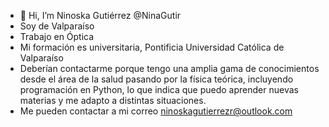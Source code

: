 - 👋 Hi, I’m Ninoska Gutiérrez @NinaGutir
- Soy de Valparaíso
- Trabajo en Óptica 
- Mi formación es universitaria, Pontificia Universidad Católica de Valparaíso
- Deberían contactarme porque tengo una amplia gama de conocimientos desde el área de la salud pasando por la física teórica, incluyendo programación en Python, lo que indica que puedo aprender nuevas materias y me adapto a distintas situaciones.
- Me pueden contactar a mi correo ninoskagutierrezr@outlook.com


<!---
NinaGutir/NinaGutir is a ✨ special ✨ repository because its `README.md` (this file) appears on your GitHub profile.
You can click the Preview link to take a look at your changes.
--->
